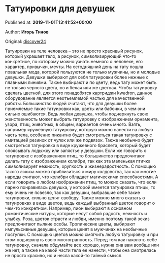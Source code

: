 
# Татуировки для девушек

Published at: **2019-11-01T13:41:52+00:00**

Author: **Игорь Тинов**

Original: [discover24](https://discover24.ru/2019/11/tatuirovki-dlya-devushek/)

Татуировки на теле человека – это не просто красивый рисунок, который украшает тело, а рисунок, символизирующий что-то конкретное, по которому можно узнать немного о человеке, его характер, привычки, мечты.
На сегодняшний день на тату пошла повальная мода, которой пользуются не только мужчины, но и молодые девушки. Девушки выбирают для себя татуировки более нежные с плавными линиями. Также выбирают и по цвету, ведь тату может быть не только черного цвета, но и белая или же цветная. Чтобы татуировку сделать цветной, для этого понадобятся картриджи kwadron, данное оборудование является неотъемлемой частью для качественной работы.
Большинство людей считают, что для девушки более приемлемые такие татуировки как, цветы или бабочки, в чем они сильно ошибаются. Ведь любая девушка, чтобы подчеркнуть свою женственность может выбрать татуировку с изображением орнамента, узора, птиц, животных, в общем, вариантов очень много.
Взять, например кружевную татуировку, которую можно нанести на любую часть тела, особенно пикантно будет смотреться такая татуировку с имитацией резинок от чулок или же подвязок. Также необычно будет смотреться татуировка в виде кружевного браслета, который будет опоясывать лодыжку или запястье у девушки.
Если же говорить о татуировке с изображением птиц, то большинство предпочитают делать тату с изображением колибри, так как эта маленькая птичка символизирует нежность, хрупкость и жизнерадостность. С помощью такого эскиза можно приблизиться к миру колдовства, так как многие народы считают, что колибри обладает магическими способностями. А если говорить о любом изображении птиц, то можно сказать, что если парню понравилась девушка, у которой имеется татуировка птицы, то ему очень не повезло, так как девушки, выбравшие себе такие татуировки, сильно ценят свободу.
Также можно много сказать о татуировках в виде цветов, ведь каждый выбранный цветок говорит о чем-то конкретном. Например, пион выбирают в основном романтические натуры, которые несут собой радость, нежность и улыбку. Роза, цветок страсти и любви, именно поэтому такой эскиз предпочитают пылкие особы. Тропические цветы, выбирают импульсивные девушки, которые ценят в мужчинах на необычные поступки. С помощью цветов можно смягчить любую татуировку и при этом подчеркнуть свою многогранность.
Перед тем как наколоть себе татуировку, сначала обдумайте все хорошо, нужна она вам вообще или же нет, а также на какой части тела ее нанести, чтобы она смотрелась не просто красиво, но и несла какой-то тайный смысл.
